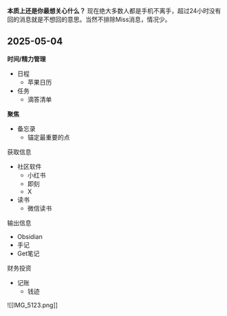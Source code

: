 
**本质上还是你最想关心什么？**
现在绝大多数人都是手机不离手，超过24小时没有回的消息就是不想回的意思。当然不排除Miss消息，情况少。

## 2025-05-04



**时间/精力管理**
- 日程
	- 苹果日历
- 任务
	- 滴答清单

**聚焦**
- 备忘录
	- 锚定最重要的点

获取信息
- 社区软件
	- 小红书
	- 即刻
	- X
- 读书
	- 微信读书

输出信息
- Obsidian 
- 手记
- Get笔记

财务投资
- 记账
	- 钱迹

![[IMG_5123.png]]